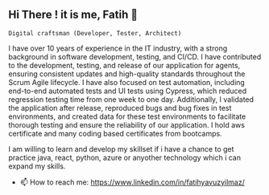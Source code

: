 ## Hi There ! it is me, Fatih 👋
`Digital craftsman (Developer, Tester, Architect)`

I have over 10 years of experience in the IT industry, with a strong background in software development, testing, and CI/CD. I have contributed to the development, testing, and release of our application for agents, ensuring consistent updates and high-quality standards throughout the Scrum Agile lifecycle. I have also focused on test automation, including end-to-end automated tests and UI tests using Cypress, which reduced regression testing time from one week to one day. Additionally, I validated the application after release, reproduced bugs and bug fixes in test environments, and created data for these test environments to facilitate thorough testing and ensure the reliability of our application. I hold aws certificate and many coding based certificates from bootcamps. 

I am willing to learn and develop my skillset if i have a chance to get practice java, react, python, azure or anyother technology which i can expand my skills. 

- 📫 How to reach me: https://www.linkedin.com/in/fatihyavuzyilmaz/


<!--
**fatihinz/fatihinz** is a ✨ _special_ ✨ repository because its `README.md` (this file) appears on your GitHub profile.

Here are some ideas to get you started:

- 🔭 I’m currently working on ...
- 🌱 I’m currently learning ...
- 👯 I’m looking to collaborate on ...
- 🤔 I’m looking for help with ...
- 💬 Ask me about ...
- 📫 How to reach me: ...
- 😄 Pronouns: ...
- ⚡ Fun fact: ...
-->
